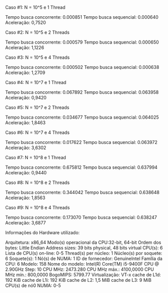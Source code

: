 Caso #1: N = 10^5 e 1 Thread

Tempo busca concorrente: 0.000851
Tempo busca sequencial: 0.000640
Aceleração: 0,7520

Caso #2: N = 10^5 e 2 Threads

Tempo busca concorrente: 0.000579
Tempo busca sequencial: 0.000650
Aceleração: 1,1226

Caso #3: N = 10^5 e 4 Threads

Tempo busca concorrente: 0.000502
Tempo busca sequencial: 0.000638
Aceleração: 1,2709

Caso #4: N = 10^7 e 1 Thread

Tempo busca concorrente: 0.067892
Tempo busca sequencial: 0.063958
Aceleração: 0,9420

Caso #5: N = 10^7 e 2 Threads

Tempo busca concorrente: 0.034677
Tempo busca sequencial: 0.064025
Aceleração: 1,8463

Caso #6: N = 10^7 e 4 Threads

Tempo busca concorrente: 0.017622
Tempo busca sequencial: 0.063972
Aceleração: 3,6302

Caso #7: N = 10^8 e 1 Thread

Tempo busca concorrente: 0.675812
Tempo busca sequencial: 0.637994
Aceleração: 0,9440




Caso #8: N = 10^8 e 2 Threads

Tempo busca concorrente: 0.344042
Tempo busca sequencial: 0.638648
Aceleração: 1,8563

Caso #9: N = 10^8 e 4 Threads

Tempo busca concorrente: 0.173070
Tempo busca sequencial: 0.638247
Aceleração: 3,6877


Informações do Hardware utilizado:

Arquitetura:                     x86_64
Modo(s) operacional da CPU:32-bit, 64-bit
Ordem dos bytes:                 Little Endian
Address sizes:                   39 bits physical, 48 bits virtual
CPU(s):                              6
Lista de CPU(s) on-line:         0-5
Thread(s) per núcleo:            1
Núcleo(s) por soquete:           6
Soquete(s):                      1
Nó(s) de NUMA:                   1
ID de fornecedor:                GenuineIntel
Família da CPU:                  6
Modelo:                              158
Nome do modelo:                  Intel(R) Core(TM) i5-9400F CPU @ 2.90GHz
Step:                                10
CPU MHz:                         2473.280
CPU MHz máx.:                    4100,0000
CPU MHz mín.:                    800,0000
BogoMIPS:                        5799.77
Virtualização:                   VT-x
cache de L1d:                    192 KiB
cache de L1i:                    192 KiB
cache de L2:                     1,5 MiB
cache de L3:                     9 MiB
CPU(s) de nó0 NUMA:              0-5
